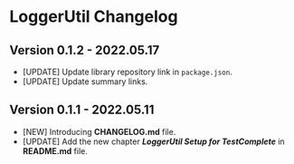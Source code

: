 # LoggerUtil Changelog

## Version 0.1.2 - 2022.05.17

* [UPDATE] Update library repository link in ``package.json``.
* [UPDATE] Update summary links.



## Version 0.1.1 - 2022.05.11

* [NEW] Introducing **CHANGELOG.md** file.
* [UPDATE] Add the new chapter _**LoggerUtil Setup for TestComplete**_ in
**README.md** file.